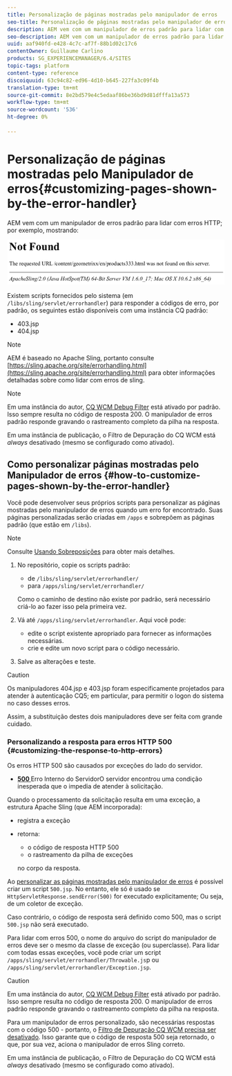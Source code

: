 ```yaml
---
title: Personalização de páginas mostradas pelo manipulador de erros
seo-title: Personalização de páginas mostradas pelo manipulador de erros
description: AEM vem com um manipulador de erros padrão para lidar com erros HTTP
seo-description: AEM vem com um manipulador de erros padrão para lidar com erros HTTP
uuid: aaf940fd-e428-4c7c-af7f-88b1d02c17c6
contentOwner: Guillaume Carlino
products: SG_EXPERIENCEMANAGER/6.4/SITES
topic-tags: platform
content-type: reference
discoiquuid: 63c94c82-ed96-4d10-b645-227fa3c09f4b
translation-type: tm+mt
source-git-commit: 8e2bd579e4c5edaaf86be36bd9d81dfffa13a573
workflow-type: tm+mt
source-wordcount: '536'
ht-degree: 0%

---
```



# Personalização de páginas mostradas pelo Manipulador de erros{#customizing-pages-shown-by-the-error-handler}

AEM vem com um manipulador de erros padrão para lidar com erros HTTP; por exemplo, mostrando:

![chlimage_1-67](assets/chlimage_1-67.png)

Existem scripts fornecidos pelo sistema (em `/libs/sling/servlet/errorhandler`) para responder a códigos de erro, por padrão, os seguintes estão disponíveis com uma instância CQ padrão:

* 403.jsp
* 404.jsp

>[!NOTE]
>
>AEM é baseado no Apache Sling, portanto consulte [https://sling.apache.org/site/errorhandling.html](https://sling.apache.org/site/errorhandling.html) para obter informações detalhadas sobre como lidar com erros de sling.

>[!NOTE]
>
>Em uma instância do autor, [CQ WCM Debug Filter](/help/sites-deploying/osgi-configuration-settings.md) está ativado por padrão. Isso sempre resulta no código de resposta 200. O manipulador de erros padrão responde gravando o rastreamento completo da pilha na resposta.
>
>Em uma instância de publicação, o Filtro de Depuração do CQ WCM está *always* desativado (mesmo se configurado como ativado).

## Como personalizar páginas mostradas pelo Manipulador de erros {#how-to-customize-pages-shown-by-the-error-handler}

Você pode desenvolver seus próprios scripts para personalizar as páginas mostradas pelo manipulador de erros quando um erro for encontrado. Suas páginas personalizadas serão criadas em `/apps` e sobrepõem as páginas padrão (que estão em `/libs`).

>[!NOTE]
>
>Consulte [Usando Sobreposições](/help/sites-developing/overlays.md) para obter mais detalhes.

1. No repositório, copie os scripts padrão:

   * de `/libs/sling/servlet/errorhandler/`
   * para `/apps/sling/servlet/errorhandler/`

   Como o caminho de destino não existe por padrão, será necessário criá-lo ao fazer isso pela primeira vez.

1. Vá até `/apps/sling/servlet/errorhandler`. Aqui você pode:

   * edite o script existente apropriado para fornecer as informações necessárias.
   * crie e edite um novo script para o código necessário.

1. Salve as alterações e teste.

>[!CAUTION]
>
>Os manipuladores 404.jsp e 403.jsp foram especificamente projetados para atender à autenticação CQ5; em particular, para permitir o logon do sistema no caso desses erros.
>
>Assim, a substituição destes dois manipuladores deve ser feita com grande cuidado.

### Personalizando a resposta para erros HTTP 500 {#customizing-the-response-to-http-errors}

Os erros HTTP 500 são causados por exceções do lado do servidor.

* **[500 ](https://www.w3.org/Protocols/rfc2616/rfc2616-sec10.html)**
Erro Interno do ServidorO servidor encontrou uma condição inesperada que o impedia de atender à solicitação.

Quando o processamento da solicitação resulta em uma exceção, a estrutura Apache Sling (que AEM incorporada):

* registra a exceção
* retorna:

   * o código de resposta HTTP 500
   * o rastreamento da pilha de exceções

   no corpo da resposta.

Ao [personalizar as páginas mostradas pelo manipulador de erros](#how-to-customize-pages-shown-by-the-error-handler) é possível criar um script `500.jsp`. No entanto, ele só é usado se `HttpServletResponse.sendError(500)` for executado explicitamente; Ou seja, de um coletor de exceção.

Caso contrário, o código de resposta será definido como 500, mas o script `500.jsp` não será executado.

Para lidar com erros 500, o nome do arquivo do script do manipulador de erros deve ser o mesmo da classe de exceção (ou superclasse). Para lidar com todas essas exceções, você pode criar um script `/apps/sling/servlet/errorhandler/Throwable.js`p ou `/apps/sling/servlet/errorhandler/Exception.jsp`.

>[!CAUTION]
>
>Em uma instância do autor, [CQ WCM Debug Filter](/help/sites-deploying/osgi-configuration-settings.md) está ativado por padrão. Isso sempre resulta no código de resposta 200. O manipulador de erros padrão responde gravando o rastreamento completo da pilha na resposta.
>
>Para um manipulador de erros personalizado, são necessárias respostas com o código 500 - portanto, o [Filtro de Depuração CQ WCM precisa ser desativado](/help/sites-deploying/osgi-configuration-settings.md). Isso garante que o código de resposta 500 seja retornado, o que, por sua vez, aciona o manipulador de erros Sling correto.
>
>Em uma instância de publicação, o Filtro de Depuração do CQ WCM está *always* desativado (mesmo se configurado como ativado).

